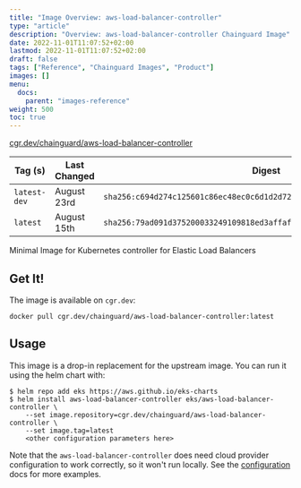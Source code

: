 ```yaml
---
title: "Image Overview: aws-load-balancer-controller"
type: "article"
description: "Overview: aws-load-balancer-controller Chainguard Image"
date: 2022-11-01T11:07:52+02:00
lastmod: 2022-11-01T11:07:52+02:00
draft: false
tags: ["Reference", "Chainguard Images", "Product"]
images: []
menu:
  docs:
    parent: "images-reference"
weight: 500
toc: true
---
```


[cgr.dev/chainguard/aws-load-balancer-controller](https://github.com/chainguard-images/images/tree/main/images/aws-load-balancer-controller)

| Tag (s)       | Last Changed | Digest                                                                    |
|---------------|--------------|---------------------------------------------------------------------------|
|  `latest-dev` | August 23rd  | `sha256:c694d274c125601c86ec48ec0c6d1d2d726aec1c4628675aef04607752e4fb92` |
|  `latest`     | August 15th  | `sha256:79ad091d375200033249109818ed3affaff36ab6eb89791e233503701249c071` |



Minimal Image for Kubernetes controller for Elastic Load Balancers

## Get It!

The image is available on `cgr.dev`:

```
docker pull cgr.dev/chainguard/aws-load-balancer-controller:latest
```

## Usage

This image is a drop-in replacement for the upstream image.
You can run it using the helm chart with:

```shell
$ helm repo add eks https://aws.github.io/eks-charts
$ helm install aws-load-balancer-controller eks/aws-load-balancer-controller \
    --set image.repository=cgr.dev/chainguard/aws-load-balancer-controller \
    --set image.tag=latest
    <other configuration parameters here>
```

Note that the `aws-load-balancer-controller` does need cloud provider configuration to work correctly, so it won't run locally.
See the [configuration](https://github.com/aws/eks-charts/tree/master/stable/aws-load-balancer-controller) docs for more examples.

